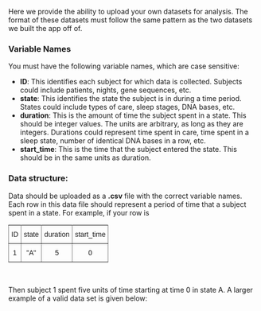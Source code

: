 Here we provide the ability to upload your own datasets for analysis. The format of these datasets must follow the same pattern as the two datasets we built the app off of.

### Variable Names

You must have the following variable names, which are case sensitive:
* __ID__: This identifies each subject for which data is collected. Subjects could include patients, nights, gene sequences, etc.
* __state__: This identifies the state the subject is in during a time period. States could include types of care, sleep stages, DNA bases, etc.
* __duration__: This is the amount of time the subject spent in a state. This should be integer values. The units are arbitrary, as long as they are integers. Durations could represent time spent in care, time spent in a sleep state, number of identical DNA bases in a row, etc.
* __start_time__: This is the time that the subject entered the state. This should be in the same units as duration.

### Data structure:

Data should be uploaded as a __.csv__ file with the correct variable names. Each row in this data file should represent a period of time that a subject spent in a state. For example, if your row is 


<style type="text/css">
.tg  {border-collapse:collapse;border-spacing:0;}
.tg td{font-family:Arial, sans-serif;font-size:14px;padding:10px 5px;border-style:solid;border-width:1px;overflow:hidden;word-break:normal;border-color:black;}
.tg th{font-family:Arial, sans-serif;font-size:14px;font-weight:normal;padding:10px 5px;border-style:solid;border-width:1px;overflow:hidden;word-break:normal;border-color:black;}
.tg .tg-c3ow{border-color:inherit;text-align:center;vertical-align:top}
</style>
<table class="tg" align = "center">
  <tr>
    <th class="tg-c3ow">ID</th>
    <th class="tg-c3ow">state</th>
    <th class="tg-c3ow">duration</th>
    <th class="tg-c3ow">start_time</th>
  </tr>
  <tr>
    <td class="tg-c3ow">1</td>
    <td class="tg-c3ow">"A"</td>
    <td class="tg-c3ow">5</td>
    <td class="tg-c3ow">0</td>
  </tr>
</table>

<br/>

Then subject 1 spent five units of time starting at time 0 in state A. A larger example of a valid data set is given below:

